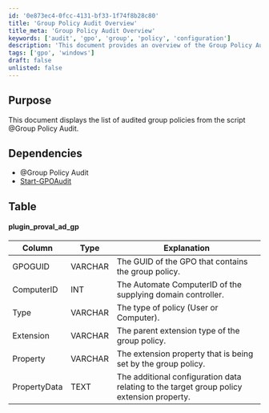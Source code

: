 ```yaml
---
id: '0e873ec4-0fcc-4131-bf33-1f74f8b28c80'
title: 'Group Policy Audit Overview'
title_meta: 'Group Policy Audit Overview'
keywords: ['audit', 'gpo', 'group', 'policy', 'configuration']
description: 'This document provides an overview of the Group Policy Audit script, detailing its purpose, dependencies, and the structure of the data it retrieves regarding audited group policies.'
tags: ['gpo', 'windows']
draft: false
unlisted: false
---
```


## Purpose

This document displays the list of audited group policies from the script @Group Policy Audit.

## Dependencies

- @Group Policy Audit  
- [Start-GPOAudit](https://proval.itglue.com/DOC-5078775-7457846)  

## Table

#### plugin_proval_ad_gp

| Column       | Type     | Explanation                                                                                   |
|--------------|----------|-----------------------------------------------------------------------------------------------|
| GPOGUID      | VARCHAR  | The GUID of the GPO that contains the group policy.                                          |
| ComputerID   | INT      | The Automate ComputerID of the supplying domain controller.                                   |
| Type         | VARCHAR  | The type of policy (User or Computer).                                                       |
| Extension    | VARCHAR  | The parent extension type of the group policy.                                               |
| Property     | VARCHAR  | The extension property that is being set by the group policy.                                |
| PropertyData | TEXT     | The additional configuration data relating to the target group policy extension property.     |
